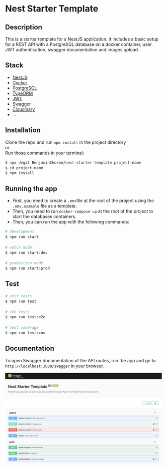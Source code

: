 # Nest Starter Template

## Description

This is a starter template for a NestJS application. It includes a basic setup for a REST API with a PostgreSQL database on a docker container, user JWT authentication, swagger documentation and images upload.

## Stack

- [NestJS](https://nestjs.com/)
- [Docker](https://www.docker.com/)
- [PostgreSQL](https://www.postgresql.org/)
- [TypeORM](https://typeorm.io/)
- [JWT](https://jwt.io/)
- [Swagger](https://swagger.io/)
- [Cloudinary](https://cloudinary.com/)
- ...

## Installation

Clone the repo and run `npm install` in the project directory\
or\
Run those commands in your terminal:

```bash
$ npx degit BenjaminChoron/nest-starter-template project-name
$ cd project-name
$ npm install
```

## Running the app

- First, you need to create a `.env`file at the root of the project using the `.env.example` file as a template.
- Then, you need to run `docker-compose up` at the root of the project to start the databases containers.
- Then, you can run the app with the following commands:

```bash
# development
$ npm run start

# watch mode
$ npm run start:dev

# production mode
$ npm run start:prod
```

## Test

```bash
# unit tests
$ npm run test

# e2e tests
$ npm run test:e2e

# test coverage
$ npm run test:cov
```

## Documentation

To open Swagger documentation of the API routes, run the app and go to `http://localhost:3000/swagger` in your browser.

![Swagger screenshot](/assets/screenshots/swagger.png)
